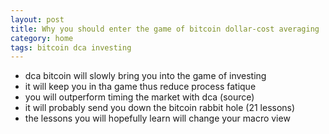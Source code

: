 ```yaml
---
layout: post
title: Why you should enter the game of bitcoin dollar-cost averaging
category: home
tags: bitcoin dca investing
---
```


- dca bitcoin will slowly bring you into the game of investing
- it will keep you in tha game thus reduce process fatique
- you will outperform timing the market with dca (source)
- it will probably send you down the bitcoin rabbit hole (21 lessons)
- the lessons you will hopefully learn will change your macro view
